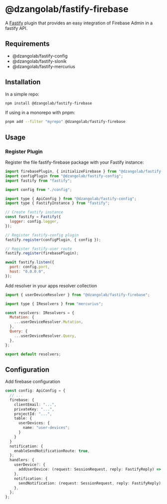# @dzangolab/fastify-firebase

A [Fastify](https://github.com/fastify/fastify) plugin that provides an easy integration of Firebase Admin in a fastify API.

## Requirements

- @dzangolab/fastify-config
- @dzangolab/fastify-slonik
- @dzangolab/fastify-mercurius

## Installation

In a simple repo:

```bash
npm install @dzangolab/fastify-firebase
```

If using in a monorepo with pnpm:

```bash
pnpm add --filter "myrepo" @dzangolab/fastify-firebase
```

## Usage

### Register Plugin
Register the file fastify-firebase package with your Fastify instance:
```javascript
import firebasePlugin, { initializeFirebase } from "@dzangolab/fastify-firebase";
import configPlugin from "@dzangolab/fastify-config";
import fastify from "fastify";

import config from "./config";

import type { ApiConfig } from "@dzangolab/fastify-config";
import type { FastifyInstance } from "fastify";

// Create fastify instance
const fastify = Fastify({
  logger: config.logger,
});

// Register fastify-config plugin
fastify.register(configPlugin, { config });

// Register fastify-user route
fastify.register(firebasePlugin);

await fastify.listen({
  port: config.port,
  host: "0.0.0.0",
});
```

Add resolver in your apps resolver collection

```javascript
import { userDeviceResolver } from "@dzangolab/fastify-firebase";

import type { IResolvers } from "mercurius";

const resolvers: IResolvers = {
  Mutation: {
    ...userDeviceResolver.Mutation,
  },
  Query: {
    ...userDeviceResolver.Query,
  },
};

export default resolvers;
```

## Configuration
Add firebase configuration
```typescript
const config: ApiConfig = {
  // ...
  firebase: {
    clientEmail: "...",
    privateKey: "...",
    projectId: "...",
    table: {
      userDevices: {
        name: "user-devices";
      }
    }
  }
  notification: {
    enableSendNotificationRoute: true,
  };
  handlers: {
    userDevice?: {
      addUserDevice: (request: SessionRequest, reply: FastifyReply) => Promise<void>
    },
    notification: {
      sendNotification: (request: SessionRequest, reply: FastifyReply) => Promise<void>
    },
  };
};
```
